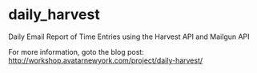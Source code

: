 daily_harvest
===================

Daily Email Report of Time Entries using the Harvest API and Mailgun API

For more information, goto the blog post: http://workshop.avatarnewyork.com/project/daily-harvest/
